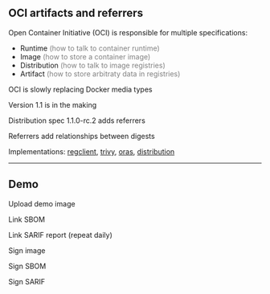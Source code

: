 ## OCI artifacts and referrers

Open Container Initiative (OCI) is responsible for multiple specifications:

- Runtime <span style="color: grey;">(how to talk to container runtime)</span> [](https://github.com/opencontainers/runtime-spec)
- Image <span style="color: grey;">(how to store a container image)</span> [](https://github.com/opencontainers/image-spec)
- Distribution <span style="color: grey;">(how to talk to image registries)</span> [](https://github.com/opencontainers/distribution-spec)
- Artifact <span style="color: grey;">(how to store arbitraty data in registries)</span> [](https://github.com/opencontainers/artifacts)

OCI is slowly replacing Docker media types

Version 1.1 is in the making

Distribution spec 1.1.0-rc.2 [](https://github.com/opencontainers/distribution-spec/blob/v1.1.0-rc.2/spec.md) adds referrers

Referrers add relationships between digests

Implementations: [regclient](https://github.com/regclient/regclient/blob/main/docs/regctl.md#artifact-commands), [trivy](https://github.com/aquasecurity/trivy-plugin-referrer), [oras](https://oras.land/docs/cli/reference_types/#discovering-artifact-references), [distribution](https://github.com/oras-project/distribution)

---

## Demo [<i class="fa fa-comment-code"></i>](https://github.com/nicholasdille/container-slides/blob/master/060_security/11_artifacts/referrers.demo "referrers.demo")

Upload demo image

Link SBOM

Link SARIF report (repeat daily)

Sign image

Sign SBOM

Sign SARIF